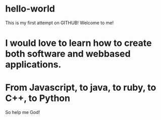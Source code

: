 # hello-world
This is my first attempt on GITHUB! Welcome to me!
# I would love to learn how to create both software and webbased applications.
# From Javascript, to java, to ruby, to C++, to Python
So help me God!
